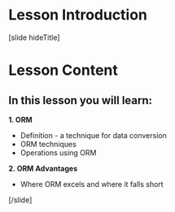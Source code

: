 # Lesson Introduction

[slide hideTitle]

# Lesson Content

## In this lesson you will learn:

**1. ORM**
  - Definition - a technique for data conversion
  - ORM techniques
  - Operations using ORM

**2. ORM Advantages**
  - Where ORM excels and where it falls short

[/slide]

